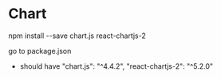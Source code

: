 # Chart
npm install --save chart.js react-chartjs-2

go to package.json
- should have 
"chart.js": "^4.4.2",
"react-chartjs-2": "^5.2.0"

